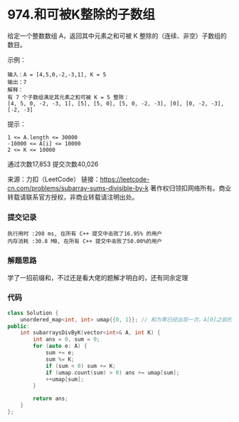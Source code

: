 # 974.和可被K整除的子数组

给定一个整数数组 A，返回其中元素之和可被 K 整除的（连续、非空）子数组的数目。



示例：
```
输入：A = [4,5,0,-2,-3,1], K = 5
输出：7
解释：
有 7 个子数组满足其元素之和可被 K = 5 整除：
[4, 5, 0, -2, -3, 1], [5], [5, 0], [5, 0, -2, -3], [0], [0, -2, -3], [-2, -3]
```

提示：

    1 <= A.length <= 30000
    -10000 <= A[i] <= 10000
    2 <= K <= 10000

通过次数17,853
提交次数40,026

来源：力扣（LeetCode）
链接：https://leetcode-cn.com/problems/subarray-sums-divisible-by-k
著作权归领扣网络所有。商业转载请联系官方授权，非商业转载请注明出处。

### 提交记录

```
执行用时 :208 ms, 在所有 C++ 提交中击败了16.95% 的用户
内存消耗 :30.8 MB, 在所有 C++ 提交中击败了50.00%的用户
```

### 解题思路
学了一招前缀和，不过还是看大佬的题解才明白的，还有同余定理

### 代码

```cpp
class Solution {
    unordered_map<int, int> umap{{0, 1}}; // 和为零已经出现一次，A[0]之前的和为0
public:
    int subarraysDivByK(vector<int>& A, int K) {
        int ans = 0, sum = 0;
        for (auto e: A) {
            sum += e;
            sum %= K;
            if (sum < 0) sum += K;
            if (umap.count(sum) > 0) ans += umap[sum];
            ++umap[sum];
        }

        return ans;
    }
};
```